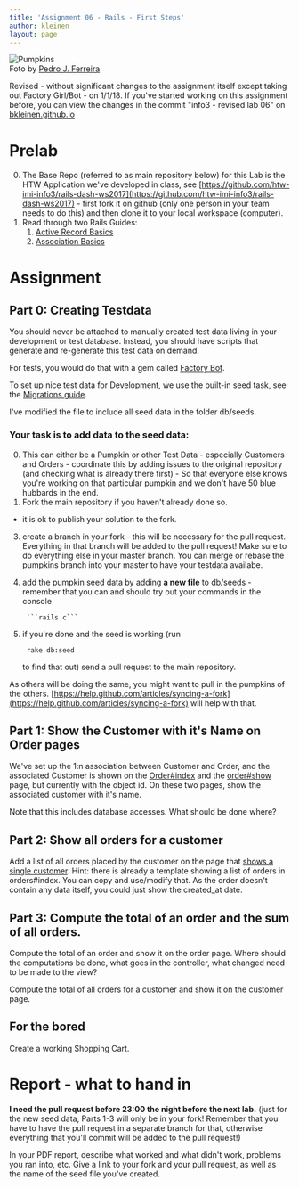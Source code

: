 ```yaml
---
title: 'Assignment 06 - Rails - First Steps'
author: kleinen
layout: page
---
```


 ![Pumpkins](../images/pumpkins-wide.jpg "pumpkins")
<br>Foto by [Pedro J. Ferreira](http://www.flickr.com/photos/pedroferrer/3615212504)

<div class="alert alert-warning" role="alert">

Revised - without significant changes to the assignment itself except taking
out Factory Girl/Bot - on 1/1/18.
If you've started working on this assignment before, you can view the changes
in the commit "info3 - revised lab 06" on <a href="https://github.com/bkleinen/bkleinen.github.io/commits/master">
bkleinen.github.io</a>
</div>

# Prelab
0. The Base Repo (referred to as main repository below) for this Lab is the HTW Application we've developed in class, see
    [https://github.com/htw-imi-info3/rails-dash-ws2017](https://github.com/htw-imi-info3/rails-dash-ws2017) - first fork it on github (only one person in your team needs to do this) and then clone it to your local workspace (computer).
1. Read through two Rails Guides:
    1. [Active Record Basics](http://guides.rubyonrails.org/active_record_basics.html)
    2. [Association Basics](http://guides.rubyonrails.org/association_basics.html)

# Assignment

## Part 0: Creating Testdata

You should never be attached to manually created test data living in your
development or test database. Instead, you should have scripts that generate and re-generate this test data on demand.

For tests, you would do that with a gem called [Factory Bot](https://github.com/thoughtbot/factory_bot_rails).

To set up nice test data for Development, we use the built-in seed task,
see the [Migrations guide](http://guides.rubyonrails.org/active_record_migrations.html#migrations-and-seed-data).

I've modified the file to include all seed data in the folder db/seeds.

### Your task is to add data to the seed data:

0. This can either be a Pumpkin or other Test Data - especially Customers and Orders - coordinate this by adding issues to the original repository (and checking what is
  already there first) -  So that everyone else knows you're working on that particular pumpkin and we don't have 50 blue hubbards in the end.
1. Fork the main repository if you haven't already done so.
 - it is ok to publish your solution to the fork.
3. create a branch in your fork - this will be necessary for the pull request. Everything in that branch will be added to the pull request! Make sure to do everything else in your master branch. You can merge or rebase the pumpkins branch into your master to have your testdata availabe.
4. add the pumpkin seed data by adding **a new file**  to db/seeds -
    remember that you can and should try out your commands in the console

        ```rails c```

5. if you're done and the seed is working (run

        rake db:seed

    to find that out) send a pull request to the main repository.

As others will be doing the same, you might want to pull in the pumpkins of the others. [https://help.github.com/articles/syncing-a-fork](https://help.github.com/articles/syncing-a-fork) will help with that.

## Part 1: Show the Customer with it's Name on Order pages

We've set up the 1:n association between Customer and Order, and the associated
Customer is shown on the [Order#index](http://localhost:3000/orders) and the [order#show](http://localhost:3000/orders/1) page, but currently with
the object id. On these two pages, show the associated customer with it's name.

Note that this includes database accesses. What should be done where?

## Part 2: Show all orders for a customer

Add a list of all orders placed by the customer on the page that [shows a single
customer](http://localhost:3000/customers/1). Hint: there is already a template showing a list of orders in
orders#index. You can copy and use/modify that. As the order doesn't contain any
data itself, you could just show the created_at date.

## Part 3: Compute the total of an order and the sum of all orders.

Compute the total of an order and show it on the order page.
Where should the computations be done, what goes in the controller, what
changed need to be made to the view?

Compute the total of all orders for a customer and show it on the customer page.

## For the bored

Create a working Shopping Cart.

# Report - what to hand in

 **I need the pull request before 23:00 the night before the next lab.**
(just for the new seed data, Parts 1-3 will only be in your fork! Remember that you have to
  have the pull request in a separate branch for that, otherwise everything that you'll
  commit will be added to the pull request!)

In your PDF report, describe what worked and what didn't work, problems you ran into, etc.
Give a link to your fork and your pull request, as well as the name of the seed file
you've created.

